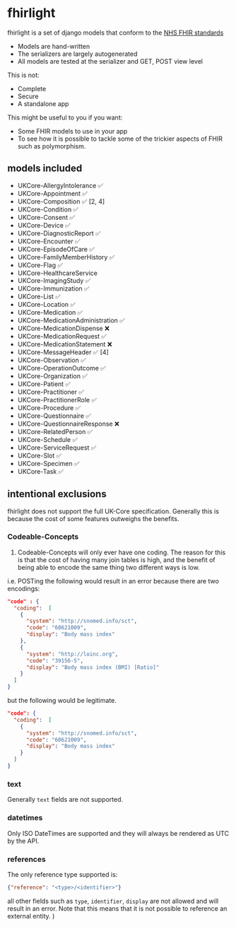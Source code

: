 # fhirlight

fhirlight is a set of django models that conform to the [NHS FHIR standards](https://simplifier.net/guide/uk-core-implementation-guide-stu3-sequence?version=1.7.0)

* Models are hand-written
* The serializers are largely autogenerated
* All models are tested at the serializer and GET, POST view level

This is not:

* Complete
* Secure
* A standalone app

This might be useful to you if you want:

* Some FHIR models to use in your app
* To see how it is possible to tackle some of the trickier aspects of FHIR such as polymorphism.

## models included

* UKCore-AllergyIntolerance ✅
* UKCore-Appointment ✅
* UKCore-Composition ✅ [2, 4]
* UKCore-Condition ✅
* UKCore-Consent ✅
* UKCore-Device ✅
* UKCore-DiagnosticReport ✅
* UKCore-Encounter ✅
* UKCore-EpisodeOfCare ✅
* UKCore-FamilyMemberHistory ✅
* UKCore-Flag ✅
* UKCore-HealthcareService
* UKCore-ImagingStudy ✅
* UKCore-Immunization ✅
* UKCore-List ✅
* UKCore-Location ✅
* UKCore-Medication ✅
* UKCore-MedicationAdministration ✅
* UKCore-MedicationDispense ❌
* UKCore-MedicationRequest ✅
* UKCore-MedicationStatement ❌
* UKCore-MessageHeader ✅ [4]
* UKCore-Observation ✅
* UKCore-OperationOutcome ✅
* UKCore-Organization ✅
* UKCore-Patient ✅
* UKCore-Practitioner ✅
* UKCore-PractitionerRole ✅
* UKCore-Procedure ✅
* UKCore-Questionnaire ✅
* UKCore-QuestionnaireResponse ❌
* UKCore-RelatedPerson ✅
* UKCore-Schedule ✅
* UKCore-ServiceRequest ✅
* UKCore-Slot ✅
* UKCore-Specimen ✅
* UKCore-Task ✅

## intentional exclusions
fhirlight does not support the full UK-Core specification. Generally this is because the cost of some features outweighs
the benefits.

### Codeable-Concepts
1. Codeable-Concepts will only ever have one coding. The reason for this is that the cost of having many join
tables is high, and the benefit of being able to encode the same thing two different ways is low.

i.e. POSTing the following would result in an error because there are two encodings:
```json
"code" : {
  "coding":  [
    {
      "system": "http://snomed.info/sct",
      "code": "60621009",
      "display": "Body mass index"
    },
    {
      "system": "http://loinc.org",
      "code": "39156-5",
      "display": "Body mass index (BMI) [Ratio]"
    }
  ]
}
```

but the following would be legitimate.
```json
"code": {
  "coding":  [
    {
      "system": "http://snomed.info/sct",
      "code": "60621009",
      "display": "Body mass index"
    }
  ]
}
```

### text
Generally `text` fields are not supported.

### datetimes
Only ISO DateTimes are supported and they will always be rendered as UTC by the API. 

### references
The only reference type supported is:
```json
{"reference": "<type>/<identifier>"}
```
all other fields such as `type`, `identifier`, `display` are not allowed and will result in an error. Note that this 
means that it is not possible to reference an external entity.
)
